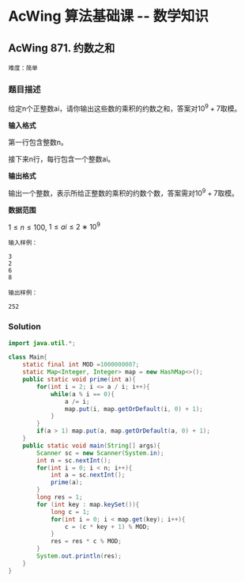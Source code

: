 # AcWing 算法基础课 -- 数学知识

## AcWing 871. 约数之和 

`难度：简单`

### 题目描述

给定n个正整数ai，请你输出这些数的乘积的约数之和，答案对$10^9+7$取模。

**输入格式**

第一行包含整数n。

接下来n行，每行包含一个整数ai。

**输出格式**

输出一个整数，表示所给正整数的乘积的约数个数，答案需对$10^9+7$取模。

**数据范围**

$1≤n≤100,$
$1≤ai≤2∗10^9$

```
输入样例：

3
2
6
8

输出样例：

252
```


### Solution

```java
import java.util.*;

class Main{
    static final int MOD =1000000007;
    static Map<Integer, Integer> map = new HashMap<>();
    public static void prime(int a){
        for(int i = 2; i <= a / i; i++){
            while(a % i == 0){
                a /= i;
                map.put(i, map.getOrDefault(i, 0) + 1);
            }
        }
        if(a > 1) map.put(a, map.getOrDefault(a, 0) + 1);
    }
    public static void main(String[] args){
        Scanner sc = new Scanner(System.in);
        int n = sc.nextInt();
        for(int i = 0; i < n; i++){
            int a = sc.nextInt();
            prime(a);
        }
        long res = 1;
        for (int key : map.keySet()){
            long c = 1;
            for(int i = 0; i < map.get(key); i++){
                c = (c * key + 1) % MOD;
            }
            res = res * c % MOD;
        }
        System.out.println(res);
    }
}
```